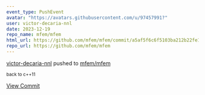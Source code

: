 ```yaml
---
event_type: PushEvent
avatar: "https://avatars.githubusercontent.com/u/97457991?"
user: victor-decaria-nnl
date: 2023-12-19
repo_name: mfem/mfem
html_url: https://github.com/mfem/mfem/commit/a5af5f6c6f5103ba212b22fe1aaa5c3ff14ff50e
repo_url: https://github.com/mfem/mfem
---
```


<a href='https://github.com/victor-decaria-nnl' target='_blank'>victor-decaria-nnl</a> pushed to <a href='https://github.com/mfem/mfem' target='_blank'>mfem/mfem</a>

<small>back to c++11</small>

<a href='https://github.com/mfem/mfem/commit/a5af5f6c6f5103ba212b22fe1aaa5c3ff14ff50e' target='_blank'>View Commit</a>